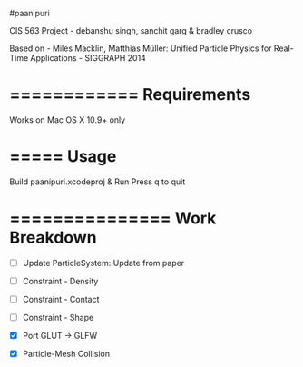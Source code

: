 #paanipuri

CIS 563 Project - 
debanshu singh, sanchit garg & bradley crusco

Based on - Miles Macklin, Matthias Müller: Unified Particle Physics for Real-Time Applications - SIGGRAPH 2014

============
Requirements
============
Works on Mac OS X 10.9+ only

=====
Usage
=====
Build paanipuri.xcodeproj & Run
Press q to quit


===============
Work Breakdown
===============

- [ ] Update ParticleSystem::Update from paper
- [ ] Constraint - Density
- [ ] Constraint - Contact
- [ ] Constraint - Shape
- [x] Port GLUT -> GLFW
- [x] Particle-Mesh Collision


